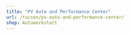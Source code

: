 ```yaml
---
title: "PV Auto and Performance Center"
url: /tucson/pv-auto-and-performance-center/
shop: Autowerkstatt
---
```

